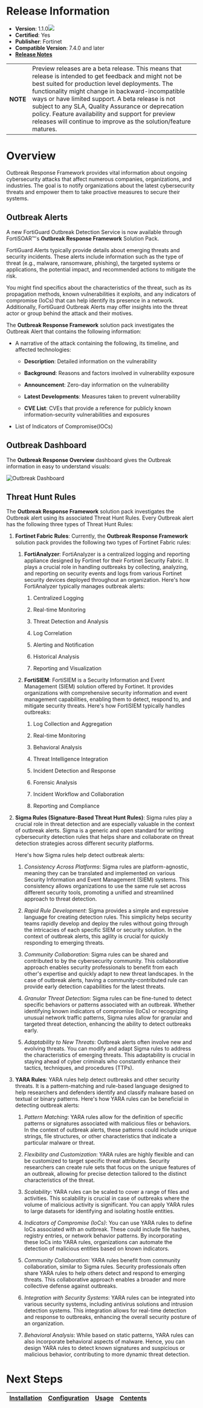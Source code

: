 # Release Information 

- **Version**: 1.1.0![](./docs/res/icon-preview.svg)
- **Certified**: Yes
- **Publisher**: Fortinet
- **Compatible Version**: 7.4.0 and later
- [**Release Notes**](./docs/release_notes.md)
  
<table>
    <tr>
        <th>NOTE</th>
        <td>Preview releases are a beta release. This means that release is intended to get feedback and might not be best suited for production level deployments. The functionality might change in backward-incompatible ways or have limited support. A beta release is not subject to any SLA, Quality Assurance or deprecation policy. Feature availability and support for preview releases will continue to improve as the solution/feature matures.</td>
    </tr>
</table>

# Overview 
Outbreak Response Framework provides vital information about ongoing cybersecurity attacks that affect numerous companies, organizations, and industries. The goal is to notify organizations about the latest cybersecurity threats and empower them to take proactive measures to secure their systems. 
 
## Outbreak Alerts
A new FortiGuard Outbreak Detection Service is now available through FortiSOAR&trade;'s **Outbreak Response Framework** Solution Pack.

FortiGuard Alerts typically provide details about emerging threats and security incidents. These alerts include information such as the type of threat (e.g., malware, ransomware, phishing), the targeted systems or applications, the potential impact, and recommended actions to mitigate the risk.

You might find specifics about the characteristics of the threat, such as its propagation methods, known vulnerabilities it exploits, and any indicators of compromise (IoCs) that can help identify its presence in a network. Additionally, FortiGuard Outbreak Alerts may offer insights into the threat actor or group behind the attack and their motives.

The **Outbreak Response Framework** solution pack investigates the Outbreak Alert that contains the following information:

- A narrative of the attack containing the following, its timeline, and affected technologies:

    - **Description**: Detailed information on the vulnerability

    - **Background**: Reasons and factors involved in vulnerability exposure

    - **Announcement**: Zero-day information on the vulnerability

    - **Latest Developments**: Measures taken to prevent vulnerability

    - **CVE List**: CVEs that provide a reference for publicly known information-security vulnerabilities and exposures

- List of Indicators of Compromise(IOCs)

## Outbreak Dashboard

The **Outbreak Response Overview** dashboard gives the Outbreak information in easy to understand visuals:

![Outbreak Dashboard](./docs/res/dashboard-outbreak-response-overview.png)
 
## Threat Hunt Rules
The **Outbreak Response Framework** solution pack investigates the Outbreak alert using its associated Threat Hunt Rules. Every Outbreak alert has the following three types of Threat Hunt Rules:

1. **Fortinet Fabric Rules**: Currently, the **Outbreak Response Framework** solution pack provides the following two types of Fortinet Fabric rules:

    1. **FortiAnalyzer**: FortiAnalyzer is a centralized logging and reporting appliance designed by Fortinet for their Fortinet Security Fabric. It plays a crucial role in handling outbreaks by collecting, analyzing, and reporting on security events and logs from various Fortinet security devices deployed throughout an organization. Here's how FortiAnalyzer typically manages outbreak alerts:

        1. Centralized Logging

        2. Real-time Monitoring

        3. Threat Detection and Analysis

        4. Log Correlation

        5. Alerting and Notification

        6. Historical Analysis

        7. Reporting and Visualization

    2. **FortiSIEM**: FortiSIEM is a Security Information and Event Management (SIEM) solution offered by Fortinet. It provides organizations with comprehensive security information and event management capabilities, enabling them to detect, respond to, and mitigate security threats. Here's how FortiSIEM typically handles outbreaks:

        1. Log Collection and Aggregation

        2. Real-time Monitoring

        3. Behavioral Analysis

        4. Threat Intelligence Integration

        5. Incident Detection and Response

        6. Forensic Analysis

        7. Incident Workflow and Collaboration

        8. Reporting and Compliance

2. **Sigma Rules (Signature-Based Threat Hunt Rules)**:  Sigma rules play a crucial role in threat detection and are especially valuable in the context of outbreak alerts. Sigma is a generic and open standard for writing cybersecurity detection rules that helps share and collaborate on threat detection strategies across different security platforms.

    Here's how Sigma rules help detect outbreak alerts:

    1. *Consistency Across Platforms*: Sigma rules are platform-agnostic, meaning they can be translated and implemented on various Security Information and Event Management (SIEM) systems. This consistency allows organizations to use the same rule set across different security tools, promoting a unified and streamlined approach to threat detection.

    2. *Rapid Rule Development*: Sigma provides a simple and expressive language for creating detection rules. This simplicity helps security teams rapidly develop and deploy the rules without going through the intricacies of each specific SIEM or security solution. In the context of outbreak alerts, this agility is crucial for quickly responding to emerging threats.

    3. *Community Collaboration*: Sigma rules can be shared and contributed to by the cybersecurity community. This collaborative approach enables security professionals to benefit from each other's expertise and quickly adapt to new threat landscapes. In the case of outbreak alerts, having a community-contributed rule can provide early detection capabilities for the latest threats.

    4. *Granular Threat Detection*: Sigma rules can be fine-tuned to detect specific behaviors or patterns associated with an outbreak. Whether identifying known indicators of compromise (IoCs) or recognizing unusual network traffic patterns, Sigma rules allow for granular and targeted threat detection, enhancing the ability to detect outbreaks early.

    5. *Adaptability to New Threats*: Outbreak alerts often involve new and evolving threats. You can modify and adapt Sigma rules to address the characteristics of emerging threats. This adaptability is crucial in staying ahead of cyber criminals who constantly enhance their tactics, techniques, and procedures (TTPs).

3. **YARA Rules**: YARA rules help detect outbreaks and other security threats. It is a pattern-matching and rule-based language designed to help researchers and defenders identify and classify malware based on textual or binary patterns. Here's how YARA rules can be beneficial in detecting outbreak alerts:

    1. *Pattern Matching*: YARA rules allow for the definition of specific patterns or signatures associated with malicious files or behaviors. In the context of outbreak alerts, these patterns could include unique strings, file structures, or other characteristics that indicate a particular malware or threat.

    2. *Flexibility and Customization*: YARA rules are highly flexible and can be customized to target specific threat attributes. Security researchers can create rule sets that focus on the unique features of an outbreak, allowing for precise detection tailored to the distinct characteristics of the threat.

    3. *Scalability*: YARA rules can be scaled to cover a range of files and activities. This scalability is crucial in case of outbreaks where the volume of malicious activity is significant. You can apply YARA rules to large datasets for identifying and isolating hostile entities.

    4. *Indicators of Compromise (IoCs)*: You can use YARA rules to define IoCs associated with an outbreak. These could include file hashes, registry entries, or network behavior patterns. By incorporating these IoCs into YARA rules, organizations can automate the detection of malicious entities based on known indicators.

    5. *Community Collaboration*: YARA rules benefit from community collaboration, similar to Sigma rules. Security professionals often share YARA rules to help others detect and respond to emerging threats. This collaborative approach enables a broader and more collective defense against outbreaks.

    6. *Integration with Security Systems*: YARA rules can be integrated into various security systems, including antivirus solutions and intrusion detection systems. This integration allows for real-time detection and response to outbreaks, enhancing the overall security posture of an organization.

    7. *Behavioral Analysis*: While based on static patterns, YARA rules can also incorporate behavioral aspects of malware. Hence, you can design YARA rules to detect known signatures and suspicious or malicious behavior, contributing to more dynamic threat detection.


# Next Steps
| [Installation](./docs/setup.md#installation) | [Configuration](./docs/setup.md#configuration) | [Usage](./docs/usage.md) | [Contents](./docs/contents.md) |
|----------------------------------------------|------------------------------------------------|--------------------------|--------------------------------|
